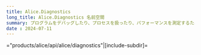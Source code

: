 ```yaml
---
title: Alice.Diagnostics
long_title: Alice.Diagnostics 名前空間
summary: プログラムをデバッグしたり、プロセスを扱ったり、パフォーマンスを測定するための関数およびクラスがあります。
date : 2024-07-11
---
```


="products/alice/api/alice/diagnostics"|[include-subdir]=